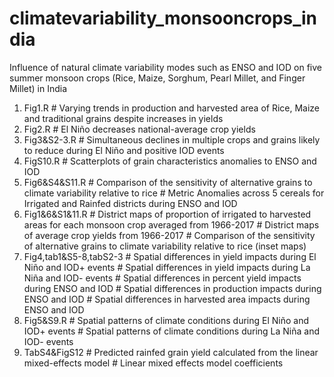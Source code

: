 # climatevariability_monsooncrops_india
Influence of natural climate variability modes such as ENSO and IOD on five summer monsoon crops (Rice, Maize, Sorghum, Pearl Millet, and Finger Millet) in India

1. Fig1.R # Varying trends in production and harvested area of Rice, Maize and traditional grains despite increases in yields
2. Fig2.R # El Niño decreases national-average crop yields
3. Fig3&S2-3.R # Simultaneous declines in multiple crops and grains likely to reduce during El Niño and positive IOD events
4. FigS10.R # Scatterplots of grain characteristics anomalies to ENSO and IOD
5. Fig6&S4&S11.R # Comparison of the sensitivity of alternative grains to climate variability relative to rice # Metric Anomalies across 5 cereals for Irrigated and Rainfed districts during ENSO and IOD
6. Fig1&6&S1&11.R # District maps of proportion of irrigated to harvested areas for each monsoon crop averaged from 1966-2017 # District maps of average crop yields from 1966-2017 # Comparison of the sensitivity of alternative grains to climate variability relative to rice (inset maps)
7. Fig4,tab1&S5-8,tabS2-3 # Spatial differences in yield impacts during El Niño and IOD+ events # Spatial differences in yield impacts during La Niña and IOD- events # Spatial differences in percent yield impacts during ENSO and IOD # Spatial differences in production impacts during ENSO and IOD # Spatial differences in harvested area impacts during ENSO and IOD
8. Fig5&S9.R # Spatial patterns of climate conditions during El Niño and IOD+ events # Spatial patterns of climate conditions during La Niña and IOD- events
9. TabS4&FigS12 # Predicted rainfed grain yield calculated from the linear mixed-effects model # Linear mixed effects model coefficients 
